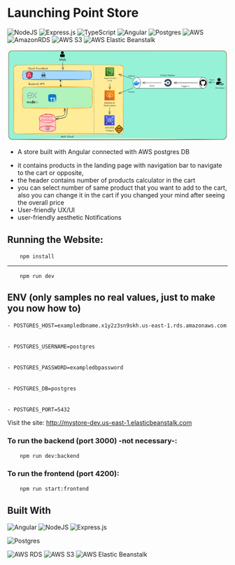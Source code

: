 # Launching Point Store

![NodeJS](https://img.shields.io/badge/node.js-6DA55F?style=for-the-badge&logo=node.js&logoColor=white)
![Express.js](https://img.shields.io/badge/express.js-%23404d59.svg?style=for-the-badge&logo=express&logoColor=%2361DAFB)
![TypeScript](https://img.shields.io/badge/typescript-%23007ACC.svg?style=for-the-badge&logo=typescript&logoColor=white)
![Angular](https://img.shields.io/badge/angular-%23DD0031.svg?style=for-the-badge&logo=angular&logoColor=white)
![Postgres](https://img.shields.io/badge/postgres-%23316192.svg?style=for-the-badge&logo=postgresql&logoColor=white)
![AWS](https://img.shields.io/badge/AWS-%23FF9900.svg?style=for-the-badge&logo=amazon-aws&logoColor=white)
![AmazonRDS](https://img.shields.io/badge/Amazon%20RDS-527FFF?style=for-the-badge&logo=Amazon%20RDS&logoColor=white)
![AWS S3](https://img.shields.io/badge/AWS%20S3-%23569A31.svg?style=for-the-badge&logo=amazon-s3&logoColor=white)
![AWS Elastic Beanstalk](https://img.shields.io/badge/AWS%20Elastic%20Beanstalk-232F3E?style=for-the-badge&logo=amazon-aws&logoColor=white)

<img href="" src="https://github.com/SalehAlobaylan/MyStore/blob/main/ScreenShots/MyStore.png" alt="LoanIt" width="800"/>

<!-- - A store built with MEAN stack -->
- A store built with Angular connected with AWS postgres DB

<!-- - it's a simple demonstration website without authentication just checkout form and fouced in frontend with angular -->
- it contains products in the landing page with navigation bar to navigate to the cart or opposite,
- the header contains number of products calculator in the cart
- you can select number of same product that you want to add to the cart, also you can change it in the cart if you changed your mind after seeing the overall price
- User-friendly UX/UI
- user-friendly aesthetic Notifications 


## Running the Website:
        npm install
        
---
        npm run dev     

## ENV (only samples no real values, just to make you now how to)

```
- POSTGRES_HOST=exampledbname.x1y2z3sn9skh.us-east-1.rds.amazonaws.com


- POSTGRES_USERNAME=postgres


- POSTGRES_PASSWORD=exampledbpassword


- POSTGRES_DB=postgres


- POSTGRES_PORT=5432

```



Visit the site:
http://mystore-dev.us-east-1.elasticbeanstalk.com


### To run the backend (port 3000) -not necessary-:
        npm run dev:backend
### To run the frontend (port 4200):
        npm run start:frontend





## Built With

![Angular](https://img.shields.io/badge/angular-%23DD0031.svg?style=for-the-badge&logo=angular&logoColor=white) 
![NodeJS](https://img.shields.io/badge/node.js-6DA55F?style=for-the-badge&logo=node.js&logoColor=white) 
![Express.js](https://img.shields.io/badge/express.js-%23404d59.svg?style=for-the-badge&logo=express&logoColor=%2361DAFB)
<!-- ![MongoDB](https://img.shields.io/badge/MongoDB-%234ea94b.svg?style=for-the-badge&logo=mongodb&logoColor=white) -->
![Postgres](https://img.shields.io/badge/postgres-%23316192.svg?style=for-the-badge&logo=postgresql&logoColor=white)

![AWS RDS](https://img.shields.io/badge/AWS%20RDS-527FFF?style=for-the-badge&logo=Amazon%20RDS&logoColor=white)
![AWS S3](https://img.shields.io/badge/AWS%20S3-%23569A31.svg?style=for-the-badge&logo=amazon-s3&logoColor=white)
![AWS Elastic Beanstalk](https://img.shields.io/badge/AWS%20Elastic%20Beanstalk-232F3E?style=for-the-badge&logo=amazon-aws&logoColor=white)



<!-- BucketNAme: mystorebucket927319
us-east 1

Engine version: PostgreSQL 17.2-R1
DB instance identifier: mystoredb1
Master password: postgres927319
psql -h mydbinstance.csxbuclmtj3c.us-east-1.rds.amazonaws.com -U [username] postgres -->


<!-- 
________________________________________________________

#### first to make sure the backend works setup the database:

* Note: you don't have to set the database you can use it without the backed i added a backup way to retrieve data from the frontend in this location:  https://github.com/SalehAlobaylan/MyStore/blob/main/app/MyStore/src/assets/Nike.Nike.json

* so to setup the database in mongoDB Create a database Called "Nike" and with collection called "Nike" ,
    you can adjust the database and collection name in this file (lines 25 , 28) : https://github.com/SalehAlobaylan/MyStore/blob/main/app/backend/database/models/product.model.ts
* Mongo database connection address:
```mongodb://127.0.0.1:27017/NikeProducts```
* you can adjust it here: https://github.com/SalehAlobaylan/MyStore/blob/main/app/backend/database/MongoDatabase.ts

## Running the Website (Locate to "app" folder):
        cd .\app\
        npm install
### To run the backend (port 3000) -not necessary-:
        npm run dev:backend
### To run the frontend (port 4200):
        npm run start:frontend
- http://localhost:4200/ -->
